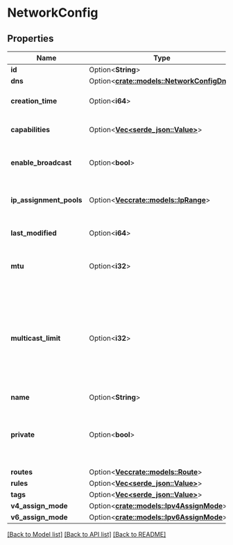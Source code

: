 # NetworkConfig

## Properties

Name | Type | Description | Notes
------------ | ------------- | ------------- | -------------
**id** | Option<**String**> | Network ID | [optional]
**dns** | Option<[**crate::models::NetworkConfigDns**](NetworkConfig_dns.md)> |  | [optional]
**creation_time** | Option<**i64**> | Time the network was created | [optional]
**capabilities** | Option<[**Vec<serde_json::Value>**](serde_json::Value.md)> | Array of network capabilities | [optional]
**enable_broadcast** | Option<**bool**> | Enable broadcast packets on the network | [optional]
**ip_assignment_pools** | Option<[**Vec<crate::models::IpRange>**](IPRange.md)> | Range of IP addresses for the auto assign pool | [optional]
**last_modified** | Option<**i64**> | Time the network was last modified | [optional][readonly]
**mtu** | Option<**i32**> | MTU to set on the client virtual network adapter | [optional]
**multicast_limit** | Option<**i32**> | Maximum number of recipients per multicast or broadcast. Warning - Setting this to 0 will disable IPv4 communication on your network! | [optional]
**name** | Option<**String**> |  | [optional]
**private** | Option<**bool**> | Whether or not the network is private.  If false, members will *NOT* need to be authorized to join. | [optional]
**routes** | Option<[**Vec<crate::models::Route>**](Route.md)> |  | [optional]
**rules** | Option<[**Vec<serde_json::Value>**](serde_json::Value.md)> |  | [optional]
**tags** | Option<[**Vec<serde_json::Value>**](serde_json::Value.md)> |  | [optional]
**v4_assign_mode** | Option<[**crate::models::Ipv4AssignMode**](IPV4AssignMode.md)> |  | [optional]
**v6_assign_mode** | Option<[**crate::models::Ipv6AssignMode**](IPV6AssignMode.md)> |  | [optional]

[[Back to Model list]](../README.md#documentation-for-models) [[Back to API list]](../README.md#documentation-for-api-endpoints) [[Back to README]](../README.md)


